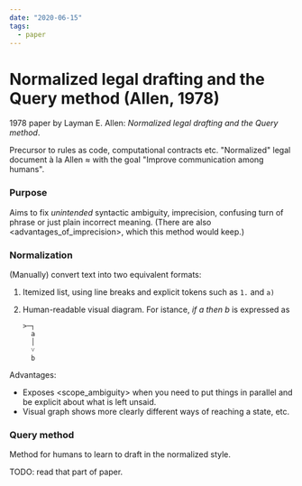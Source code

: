 ```yaml
---
date: "2020-06-15"
tags:
  - paper
---
```


# Normalized legal drafting and the Query method (Allen, 1978)

1978 paper by Layman E. Allen: _Normalized legal drafting and the Query method_.

Precursor to rules as code, computational contracts etc. "Normalized" legal document à la Allen ≈ <cnl> with the goal "Improve communication among humans".

### Purpose

Aims to fix _unintended_ syntactic ambiguity, imprecision, confusing turn of phrase or just plain incorrect meaning.
(There are also <advantages_of_imprecision>, which this method would keep.)

### Normalization

(Manually) convert text into two equivalent formats:

1. Itemized list, using line breaks and explicit tokens such as `1.` and `a)`  
1. Human-readable visual diagram. For istance, _if a then b_ is expressed as

    ```
    >─┐
      a
      │
      ˅
      b
    ```

Advantages:

* Exposes <scope_ambiguity> when you need to put things in parallel and be explicit about what is left unsaid.
* Visual graph shows more clearly different ways of reaching a state, etc.

### Query method

Method for humans to learn to draft in the normalized style.

TODO: read that part of paper.

